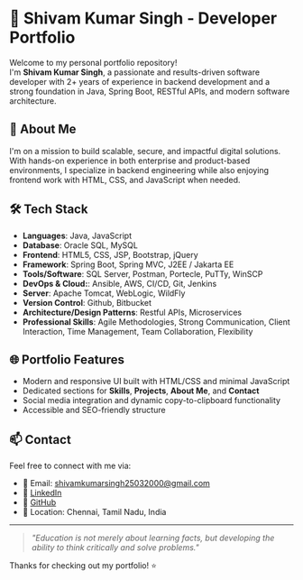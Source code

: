 # 💼 Shivam Kumar Singh - Developer Portfolio

Welcome to my personal portfolio repository!  
I'm **Shivam Kumar Singh**, a passionate and results-driven software developer with 2+ years of experience in backend development and a strong foundation in Java, Spring Boot, RESTful APIs, and modern software architecture.

## 🚀 About Me
I'm on a mission to build scalable, secure, and impactful digital solutions.  
With hands-on experience in both enterprise and product-based environments, I specialize in backend engineering while also enjoying frontend work with HTML, CSS, and JavaScript when needed.

## 🛠️ Tech Stack

- **Languages**: Java, JavaScript
- **Database**: Oracle SQL, MySQL
- **Frontend**: HTML5, CSS, JSP, Bootstrap, jQuery
- **Framework**: Spring Boot, Spring MVC, J2EE / Jakarta EE
- **Tools/Software**: SQL Server, Postman, Portecle, PuTTy, WinSCP
- **DevOps & Cloud:**: Ansible, AWS, CI/CD, Git, Jenkins
- **Server**: Apache Tomcat, WebLogic, WildFly 
- **Version Control**: Github, Bitbucket
- **Architecture/Design Patterns**: Restful APIs, Microservices
- **Professional Skills**: Agile Methodologies, Strong Communication, Client Interaction, Time Management, Team Collaboration, Flexibility


## 🌐 Portfolio Features

- Modern and responsive UI built with HTML/CSS and minimal JavaScript
- Dedicated sections for **Skills**, **Projects**, **About Me**, and **Contact**
- Social media integration and dynamic copy-to-clipboard functionality
- Accessible and SEO-friendly structure

## 📫 Contact

Feel free to connect with me via:

- 📧 Email: shivamkumarsingh25032000@gmail.com  
- 💼 [LinkedIn](https://www.linkedin.com/in/shivam-kumar-singh-349170197/)  
- 🐙 [GitHub](https://github.com/Shivam25032000)  
- 📍 Location: Chennai, Tamil Nadu, India  

---

> *"Education is not merely about learning facts, but developing the ability to think critically and solve problems."*

Thanks for checking out my portfolio! ⭐
